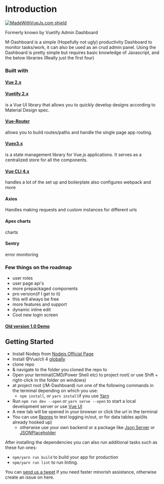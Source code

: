 # Introduction


[![MadeWithVueJs.com shield](https://madewithvuejs.com/storage/repo-shields/1512-shield.svg)](https://madewithvuejs.com/p/functional-vuetify-admin-dashboard/shield-link)

Formerly known by Vuetify Admin Dashboard

M-Dashboard is a simple (Hopefully not ugly) productivity Dashboard to monitor tasks/work, it can also be used as an crud admin panel.
Using the Dashboard is pretty simple but requires basic knowledge of Javascript, and the below libraries (Really just the first four)

### Built with

#### [Vue 2.x](https://vuejs.org/v2/guide/)

#### [Vuetify 2.x ](https://vuetifyjs.com/en/)
is a Vue UI library that allows you to quickly develop designs according to Material Design spec.

#### [Vue-Router](https://router.vuejs.org/en/)
allows you to build routes/paths and handle the single page app routing.

#### [Vuex3.x](https://vuex.vuejs.org/installation.html)
is a state management library for Vue.js applications. It serves as a centralized store for all the components.

#### [Vue CLI 4.x](https://github.com/vuejs/vue-cli)
handles a lot of the set up and boilerplate also configures webpack and more 

#### Axios
Handles making requests and custom instances for different urls

#### Apex charts
charts
#### Sentry
error monitoring



### Few things on the roadmap
- user roles
- user page api's
- more prepackaged components
- pro version(if I get to it)
- this will always be free
- more features and support
- dynamic inline edit 
- Cool new login screen


#### [Old version 1.0 Demo](https://clintoxx.github.io/M-Dashboard-Materialfy/)


## Getting Started
- Install Nodejs from [Nodejs Official Page](https://nodejs.org/en/)
- Install @Vue/cli 4 [globally](https://cli.vuejs.org/guide/installation.html)
- clone repo
-  & navigate to the folder you cloned the repo to
- Open your terminal(CMD/Power Shell etc) to project root( or use Shift + right-click in the folder on windows)
- at project root (/M-Dashboard) run one of the following commands in the terminal depending on which you use:
  - `npm install`, or `yarn install`if you use [Yarn](https://yarnpkg.com/en/) 
- Run `npm run dev --open` or `yarn serve --open` to start a local development server or use [Vue UI](https://cli.vuejs.org/guide/creating-a-project.html#using-the-gui)
- A new tab will be opened in your browser or click the url in the terminal
- You can use [Reqres](https://reqres.in/) to test logging in/out, or for data tables api(its already hooked up)
  - otherwise use your own backend or a package like [Json Server](https://github.com/typicode/json-server) or [JSONPlaceholder](https://jsonplaceholder.typicode.com/)

After installing the dependencies you can also run additional tasks such as these fun ones:
- `npm/yarn run build` to build your app for production
- `npm/yarn run lint` to run linting.



You can [send us a tweet](https://twitter.com/Materialfy) if you need faster minorish assistance, otherwise create an issue on here.



